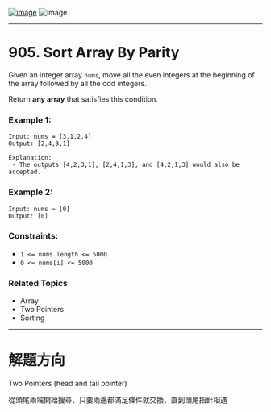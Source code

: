 [![image](https://img.shields.io/badge/Leetcode-Link-blue?logo=leetcode)](https://leetcode.com/problems/)
![image](https://img.shields.io/badge/Difficulty-Easy-green)

---

# 905. Sort Array By Parity

Given an integer array `nums`, move all the even integers at the beginning of the array followed by all the odd integers.

Return **any array** that satisfies this condition.

### Example 1:

```
Input: nums = [3,1,2,4]
Output: [2,4,3,1]

Explanation:
 - The outputs [4,2,3,1], [2,4,1,3], and [4,2,1,3] would also be accepted.
```

### Example 2:

```
Input: nums = [0]
Output: [0]
```

### Constraints:

 - `1 <= nums.length <= 5000`
 - `0 <= nums[i] <= 5000`

### Related Topics

- Array
- Two Pointers
- Sorting
  
---

# 解題方向

Two Pointers (head and tail pointer)

從頭尾兩端開始搜尋，只要兩邊都滿足條件就交換，直到頭尾指針相遇